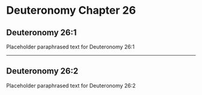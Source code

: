 # Deuteronomy Chapter 26

## Deuteronomy 26:1
Placeholder paraphrased text for Deuteronomy 26:1

---

## Deuteronomy 26:2
Placeholder paraphrased text for Deuteronomy 26:2
